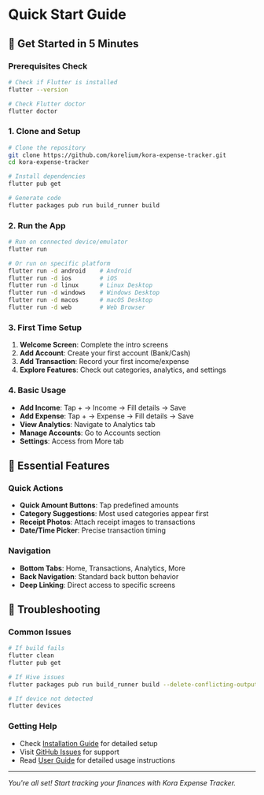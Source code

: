 # Quick Start Guide

## 🚀 Get Started in 5 Minutes

### Prerequisites Check
```bash
# Check if Flutter is installed
flutter --version

# Check Flutter doctor
flutter doctor
```

### 1. Clone and Setup
```bash
# Clone the repository
git clone https://github.com/korelium/kora-expense-tracker.git
cd kora-expense-tracker

# Install dependencies
flutter pub get

# Generate code
flutter packages pub run build_runner build
```

### 2. Run the App
```bash
# Run on connected device/emulator
flutter run

# Or run on specific platform
flutter run -d android    # Android
flutter run -d ios        # iOS
flutter run -d linux      # Linux Desktop
flutter run -d windows    # Windows Desktop
flutter run -d macos      # macOS Desktop
flutter run -d web        # Web Browser
```

### 3. First Time Setup
1. **Welcome Screen**: Complete the intro screens
2. **Add Account**: Create your first account (Bank/Cash)
3. **Add Transaction**: Record your first income/expense
4. **Explore Features**: Check out categories, analytics, and settings

### 4. Basic Usage
- **Add Income**: Tap + → Income → Fill details → Save
- **Add Expense**: Tap + → Expense → Fill details → Save
- **View Analytics**: Navigate to Analytics tab
- **Manage Accounts**: Go to Accounts section
- **Settings**: Access from More tab

## 🎯 Essential Features

### Quick Actions
- **Quick Amount Buttons**: Tap predefined amounts
- **Category Suggestions**: Most used categories appear first
- **Receipt Photos**: Attach receipt images to transactions
- **Date/Time Picker**: Precise transaction timing

### Navigation
- **Bottom Tabs**: Home, Transactions, Analytics, More
- **Back Navigation**: Standard back button behavior
- **Deep Linking**: Direct access to specific screens

## 🔧 Troubleshooting

### Common Issues
```bash
# If build fails
flutter clean
flutter pub get

# If Hive issues
flutter packages pub run build_runner build --delete-conflicting-outputs

# If device not detected
flutter devices
```

### Getting Help
- Check [Installation Guide](installation-guide.md) for detailed setup
- Visit [GitHub Issues](https://github.com/korelium/kora-expense-tracker/issues) for support
- Read [User Guide](user-guide.md) for detailed usage instructions

---

*You're all set! Start tracking your finances with Kora Expense Tracker.*
